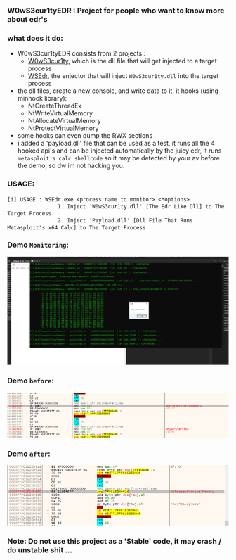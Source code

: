 ### W0wS3cur1tyEDR : Project for people who want to know more about edr's

### what does it do:
- W0wS3cur1tyEDR consists from 2 projects : 
    - [W0wS3cur1ty](https://github.com/ORCx41/W0wS3cur1tyEDR/tree/main/W0wS3cur1ty), which is the dll file that will get injected to a target process
    - [WSEdr](https://github.com/ORCx41/W0wS3cur1tyEDR/tree/main/WSEdr), the enjector that will inject `W0wS3cur1ty.dll` into the target process
- the dll files, create a new console, and write data to it, it hooks (using minhook library):
    - NtCreateThreadEx
    - NtWriteVirtualMemory
    - NtAllocateVirtualMemory
    - NtProtectVirtualMemory 
- some hooks can even dump the RWX sections     
- i added a 'payload.dll' file that can be used as a test, it runs all the 4 hooked api's and can be injected automatically by the juicy edr, it runs `metasploit's calc shellcode` so it may be detected by your av before the demo, so dw im not hacking you.

### USAGE:
```
[i] USAGE : WSEdr.exe <process name to monitor> <*options>
                1. Inject 'W0wS3cur1ty.dll' [The Edr Like Dll] to The Target Process
                2. Inject 'Payload.dll' [Dll File That Runs Metasploit's x64 Calc] to The Target Process
```


### Demo `Monitoring`:
![img](https://github.com/ORCx41/W0wS3cur1tyEDR/blob/main/images/demo.png?raw=true)

### Demo `before`:
![img](https://github.com/ORCx41/W0wS3cur1tyEDR/blob/main/images/before.png?raw=true)

### Demo `after`:
![img](https://github.com/ORCx41/W0wS3cur1tyEDR/blob/main/images/after.png?raw=true)

### Note: Do not use this project as a 'Stable' code, it may crash / do unstable shit ...



